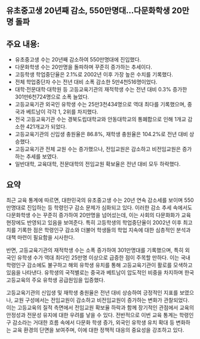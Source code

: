 ## 유초중고생 20년째 감소, 550만명대…다문화학생 20만명 돌파

## 주요 내용:
*   유초중고생 수는 20년째 감소하여 550만명대에 진입했다.
*   다문화학생 수는 20만명을 돌파하며 꾸준히 증가하는 추세이다.
*   고등학생 학업중단율은 2.1%로 2002년 이후 가장 높은 수치를 기록했다.
*   전체 학업중단자 수는 전년 대비 소폭 감소한 5만4천516명이었다.
*   대학·전문대학·대학원 등 고등교육기관의 재적학생 수는 전년 대비 0.3% 증가한 301만6천724명으로 소폭 늘었다.
*   고등교육기관 외국인 유학생 수는 25만3천434명으로 역대 최다를 기록했으며, 중국과 베트남이 각각 1, 2위를 차지했다.
*   전국 고등교육기관 수는 경북도립대학교와 안동대학교의 통폐합으로 인해 1개교 감소한 421개교가 되었다.
*   고등교육기관의 신입생 충원율은 86.8%, 재학생 충원율은 104.2%로 전년 대비 상승했다.
*   고등교육기관 전체 교원 수는 증가했으나, 전임교원은 감소하고 비전임교원은 증가하는 추세를 보였다.
*   일반대학, 교육대학, 전문대학의 전임교원 확보율은 전년 대비 모두 하락했다.

## 요약

최근 교육 통계에 따르면, 대한민국의 유초중고생 수는 20년 연속 감소세를 보이며 550만명대로 진입하는 등 학령인구 감소 문제가 심화되고 있다. 이러한 감소 추세 속에서도 다문화학생 수는 꾸준히 증가하여 20만명을 넘어섰는데, 이는 사회의 다문화화가 교육 현장에도 반영되고 있음을 보여준다. 특히 고등학생의 학업중단율이 2002년 이후 최고치를 기록한 점은 학령인구 감소와 더불어 학생들의 학업 지속에 대한 심층적인 분석과 대책 마련이 필요함을 시사한다.

반면, 고등교육기관의 재적학생 수는 소폭 증가하여 301만명대를 기록했으며, 특히 외국인 유학생 수가 역대 최다인 25만명 이상으로 급증한 점이 주목할 만하다. 이는 국내 학령인구 감소에도 불구하고 해외 유학생 유치를 통해 고등교육기관이 활로를 모색하고 있음을 나타낸다. 유학생의 국적별로는 중국과 베트남이 압도적인 비중을 차지하며 한국 고등교육의 주요 유학생 공급원임을 입증했다.

고등교육기관의 신입생 및 재학생 충원율은 전년 대비 상승하여 긍정적인 지표를 보였으나, 교원 구성에서는 전임교원이 감소하고 비전임교원이 증가하는 변화가 관찰되었다. 이는 고등교육의 질적 측면에서 전임교원 확보율 하락과 함께 장기적인 관점에서 교육의 안정성과 전문성 유지에 대한 우려를 낳을 수 있다. 전반적으로 이번 교육 통계는 학령인구 감소라는 거대한 흐름 속에서 다문화 학생 증가, 외국인 유학생 유치 확대 등 변화하는 교육 환경의 단면을 보여주며, 이에 대한 정책적 대응의 중요성을 강조하고 있다.